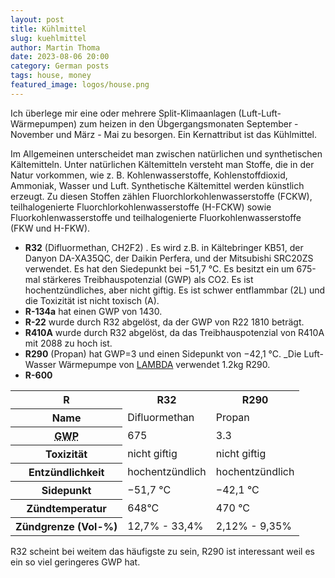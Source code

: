 ```yaml
---
layout: post
title: Kühlmittel
slug: kuehlmittel
author: Martin Thoma
date: 2023-08-06 20:00
category: German posts
tags: house, money
featured_image: logos/house.png
---
```

Ich überlege mir eine oder mehrere Split-Klimaanlagen (Luft-Luft-Wärmepumpen) zum
heizen in den Übgergangsmonaten September - November und März - Mai zu besorgen.
Ein Kernattribut ist das Kühlmittel.


Im Allgemeinen unterscheidet man zwischen natürlichen und synthetischen
Kältemitteln. Unter natürlichen Kältemitteln versteht man Stoffe, die in der
Natur vorkommen, wie z. B. Kohlenwasserstoffe, Kohlenstoffdioxid, Ammoniak,
Wasser und Luft. Synthetische Kältemittel werden künstlich erzeugt. Zu diesen
Stoffen zählen Fluorchlorkohlenwasserstoffe (FCKW), teilhalogenierte
Fluorchlorkohlenwasserstoffe (H-FCKW) sowie Fluorkohlenwasserstoffe und
teilhalogenierte Fluorkohlenwasserstoffe (FKW und H-FKW).

* **R32** (Difluormethan, CH2F2) . Es wird z.B. in Kältebringer KB51, der Danyon
  DA-XA35QC, der Daikin Perfera, und der Mitsubishi SRC20ZS verwendet. Es hat den Siedepunkt bei
  −51,7 °C. Es besitzt ein um 675-mal stärkeres Treibhauspotenzial (GWP) als CO2.
  Es ist hochentzündliches, aber nicht giftig. Es ist schwer entflammbar (2L) und
  die Toxizität ist nicht toxisch (A).
* **R-134a** hat einen GWP von 1430.
* **R-22** wurde durch R32 abgelöst, da der GWP von R22 1810 beträgt.
* **R410A** wurde durch R32 abgelöst, da das Treibhauspotenzial von R410A mit 2088 zu hoch ist.
* **R290** (Propan) hat GWP=3 und einen Sidepunkt von −42,1 °C. _Die Luft-Wasser Wärmepumpe von [LAMBDA](https://lambda-wp.at/luft/) verwendet 1.2kg R290.
* **R-600**


<table>
    <tr>
        <th>R</th>
        <th>R32</th>
        <th>R290</th>
    </tr>
    <tr>
        <th>Name</th>
        <td>Difluormethan</td>
        <td>Propan</td>
    </tr>
    <tr>
        <th><abbr title="Global Warming Potential, das Treibhauspotential in vielfachem von CO2. Niedriger ist besser.">GWP</abbr></th>
        <td>675</td>
        <td>3.3</td>
    </tr>
    <tr>
        <th>Toxizität</th>
        <td>nicht giftig</td>
        <td>nicht giftig</td>
    </tr>
    <tr>
        <th>Entzündlichkeit</th>
        <td>hochentzündlich</td>
        <td>hochentzündlich</td>
    </tr>
    <tr>
        <th>Sidepunkt</th>
        <td>&minus;51,7 &deg;C</td>
        <td>&minus;42,1 &deg;C</td>
    </tr>
    <tr>
        <th>Zündtemperatur</th>
        <td>648&deg;C</td>
        <td>470&nbsp;&deg;C</td>
    </tr>
    <tr>
        <th>Zündgrenze (Vol-%)</th>
        <td>12,7% - 33,4%</td>
        <td>2,12% - 9,35%</td>
    </tr>
</table>


R32 scheint bei weitem das häufigste zu sein, R290 ist interessant weil es
ein so viel geringeres GWP hat.
